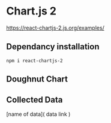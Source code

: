 # Chart.js 2
https://react-chartjs-2.js.org/examples/

## Dependancy installation
```
npm i react-chartjs-2
```

## Doughnut Chart

## Collected Data
[name of data]( data link )